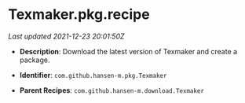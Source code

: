 # Texmaker.pkg.recipe

_Last updated 2021-12-23 20:01:50Z_

- **Description**: Download the latest version of Texmaker and create a package.

- **Identifier**: `com.github.hansen-m.pkg.Texmaker`

- **Parent Recipes**: `com.github.hansen-m.download.Texmaker`
